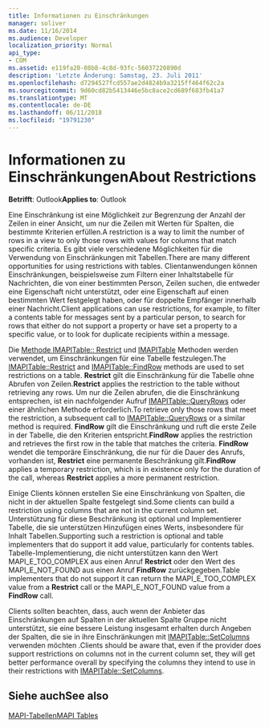 ```yaml
---
title: Informationen zu Einschränkungen
manager: soliver
ms.date: 11/16/2014
ms.audience: Developer
localization_priority: Normal
api_type:
- COM
ms.assetid: e119fa20-08b8-4c8d-93fc-56037220890d
description: 'Letzte Änderung: Samstag, 23. Juli 2011'
ms.openlocfilehash: d7294527fcd557ae2d4824b9a3215ff464f62c2a
ms.sourcegitcommit: 9d60cd82b5413446e5bc8ace2cd689f683fb41a7
ms.translationtype: MT
ms.contentlocale: de-DE
ms.lasthandoff: 06/11/2018
ms.locfileid: "19791230"
---
```

# <a name="about-restrictions"></a><span data-ttu-id="b6570-103">Informationen zu Einschränkungen</span><span class="sxs-lookup"><span data-stu-id="b6570-103">About Restrictions</span></span>

  
  
<span data-ttu-id="b6570-104">**Betrifft**: Outlook</span><span class="sxs-lookup"><span data-stu-id="b6570-104">**Applies to**: Outlook</span></span> 
  
<span data-ttu-id="b6570-105">Eine Einschränkung ist eine Möglichkeit zur Begrenzung der Anzahl der Zeilen in einer Ansicht, um nur die Zeilen mit Werten für Spalten, die bestimmte Kriterien erfüllen.</span><span class="sxs-lookup"><span data-stu-id="b6570-105">A restriction is a way to limit the number of rows in a view to only those rows with values for columns that match specific criteria.</span></span> <span data-ttu-id="b6570-106">Es gibt viele verschiedene Möglichkeiten für die Verwendung von Einschränkungen mit Tabellen.</span><span class="sxs-lookup"><span data-stu-id="b6570-106">There are many different opportunities for using restrictions with tables.</span></span> <span data-ttu-id="b6570-107">Clientanwendungen können Einschränkungen, beispielsweise zum Filtern einer Inhaltstabelle für Nachrichten, die von einer bestimmten Person, Zeilen suchen, die entweder eine Eigenschaft nicht unterstützt, oder eine Eigenschaft auf einen bestimmten Wert festgelegt haben, oder für doppelte Empfänger innerhalb einer Nachricht.</span><span class="sxs-lookup"><span data-stu-id="b6570-107">Client applications can use restrictions, for example, to filter a contents table for messages sent by a particular person, to search for rows that either do not support a property or have set a property to a specific value, or to look for duplicate recipients within a message.</span></span> 
  
<span data-ttu-id="b6570-108">Die [Methode IMAPITable:: Restrict](imapitable-restrict.md) und [IMAPITable](imapitable-findrow.md) Methoden werden verwendet, um Einschränkungen für eine Tabelle festzulegen.</span><span class="sxs-lookup"><span data-stu-id="b6570-108">The [IMAPITable::Restrict](imapitable-restrict.md) and [IMAPITable::FindRow](imapitable-findrow.md) methods are used to set restrictions on a table.</span></span> <span data-ttu-id="b6570-109">**Restrict** gilt die Einschränkung für die Tabelle ohne Abrufen von Zeilen.</span><span class="sxs-lookup"><span data-stu-id="b6570-109">**Restrict** applies the restriction to the table without retrieving any rows.</span></span> <span data-ttu-id="b6570-110">Um nur die Zeilen abrufen, die die Einschränkung entsprechen, ist ein nachfolgender Aufruf [IMAPITable::QueryRows](imapitable-queryrows.md) oder einer ähnlichen Methode erforderlich.</span><span class="sxs-lookup"><span data-stu-id="b6570-110">To retrieve only those rows that meet the restriction, a subsequent call to [IMAPITable::QueryRows](imapitable-queryrows.md) or a similar method is required.</span></span> <span data-ttu-id="b6570-111">**FindRow** gilt die Einschränkung und ruft die erste Zeile in der Tabelle, die den Kriterien entspricht.</span><span class="sxs-lookup"><span data-stu-id="b6570-111">**FindRow** applies the restriction and retrieves the first row in the table that matches the criteria.</span></span> <span data-ttu-id="b6570-112">**FindRow** wendet die temporäre Einschränkung, die nur für die Dauer des Anrufs, vorhanden ist, **Restrict** eine permanente Beschränkung gilt.</span><span class="sxs-lookup"><span data-stu-id="b6570-112">**FindRow** applies a temporary restriction, which is in existence only for the duration of the call, whereas **Restrict** applies a more permanent restriction.</span></span> 
  
<span data-ttu-id="b6570-113">Einige Clients können erstellen Sie eine Einschränkung von Spalten, die nicht in der aktuellen Spalte festgelegt sind.</span><span class="sxs-lookup"><span data-stu-id="b6570-113">Some clients can build a restriction using columns that are not in the current column set.</span></span> <span data-ttu-id="b6570-114">Unterstützung für diese Beschränkung ist optional und Implementierer Tabelle, die sie unterstützen Hinzufügen eines Werts, insbesondere für Inhalt Tabellen.</span><span class="sxs-lookup"><span data-stu-id="b6570-114">Supporting such a restriction is optional and table implementers that do support it add value, particularly for contents tables.</span></span> <span data-ttu-id="b6570-115">Tabelle-Implementierung, die nicht unterstützen kann den Wert MAPI_E_TOO_COMPLEX aus einen Anruf **Restrict** oder den Wert des MAPI_E_NOT_FOUND aus einen Anruf **FindRow** zurückgegeben.</span><span class="sxs-lookup"><span data-stu-id="b6570-115">Table implementers that do not support it can return the MAPI_E_TOO_COMPLEX value from a **Restrict** call or the MAPI_E_NOT_FOUND value from a **FindRow** call.</span></span> 
  
<span data-ttu-id="b6570-116">Clients sollten beachten, dass, auch wenn der Anbieter das Einschränkungen auf Spalten in der aktuellen Spalte Gruppe nicht unterstützt, sie eine bessere Leistung insgesamt erhalten durch Angeben der Spalten, die sie in ihre Einschränkungen mit [IMAPITable::SetColumns](imapitable-setcolumns.md) verwenden möchten .</span><span class="sxs-lookup"><span data-stu-id="b6570-116">Clients should be aware that, even if the provider does support restrictions on columns not in the current column set, they will get better performance overall by specifying the columns they intend to use in their restrictions with [IMAPITable::SetColumns](imapitable-setcolumns.md).</span></span>
  
## <a name="see-also"></a><span data-ttu-id="b6570-117">Siehe auch</span><span class="sxs-lookup"><span data-stu-id="b6570-117">See also</span></span>



[<span data-ttu-id="b6570-118">MAPI-Tabellen</span><span class="sxs-lookup"><span data-stu-id="b6570-118">MAPI Tables</span></span>](mapi-tables.md)

